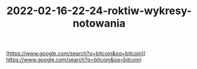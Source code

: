﻿---
title: "2022-02-16-22-24-roktiw-wykresy-notowania"
metaTitle: "2022-02-16-22-24-roktiw-wykresy-notowania"
metaDescription: "2022-02-16-22-24-roktiw-wykresy-notowania"
---

[https://www.google.com/search?q=bitcoin&oq=bitcoin]( https://www.google.com/search?q=bitcoin&oq=bitcoin)

